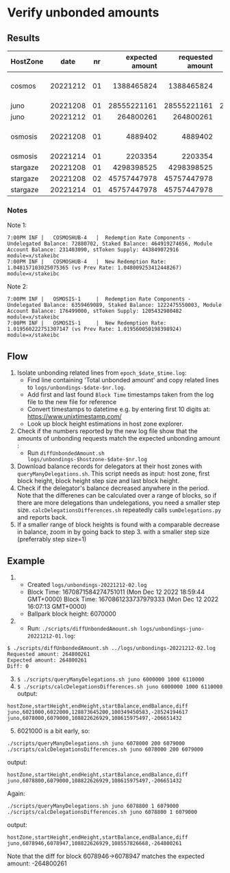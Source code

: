 # Verify unbonded amounts

## Results

| HostZone | date | nr | expected amount | requested amount | unbonded amount | difference | block height | status |
| --- | --- | --- | ---: | ---: | ---: | ---: | --- | --- |
| cosmos | 20221212 | 01 | 1388465824 | 1388465824 | **1315585122** | **-72880702** | 13222069 | Diff matches 'undelegated balance': Note 1 |
| juno | 20221208 | 01 | 28555221161 | 28555221161 | 28555221161 | 0 | 6021887 | UndelegationOK |
| juno | 20221212 | 01 | 264800261 | 264800261 | 264800261 | 0 | 6078947 | UndelegationOK |
| osmosis | 20221208 | 01 | 4889402 | 4889402 | **6359469089** | **-6359469089** | 7244300-7244400 | Diff matches 'undelegated balance': Note 2 |
| osmosis | 20221214 | 01 | 2203354 | 2203354 | x | x | 7333600+ |  |
| stargaze | 20221208 | 01 | 4298398525 | 4298398525 | x | x | x |  |
| stargaze | 20221208 | 02 | 45757447978 | 45757447978 | x | x | x |  |
| stargaze | 20221214 | 01 | 45757447978 | 45757447978 | x | x | x |  |

### Notes

Note 1: 
```
7:00PM INF |   COSMOSHUB-4   |  Redemption Rate Components - Undelegated Balance: 72880702, Staked Balance: 464919274656, Module Account Balance: 231403090, stToken Supply: 443849072916 module=x/stakeibc
7:00PM INF |   COSMOSHUB-4   |  New Redemption Rate: 1.048157103025075365 (vs Prev Rate: 1.048009253412448267) module=x/stakeibc
```

Note 2:
```
7:00PM INF |   OSMOSIS-1     |  Redemption Rate Components - Undelegated Balance: 6359469089, Staked Balance: 1222475550003, Module Account Balance: 176499000, stToken Supply: 1205432980482 module=x/stakeibc
7:00PM INF |   OSMOSIS-1     |  New Redemption Rate: 1.019560222751307147 (vs Prev Rate: 1.019560050198398924) module=x/stakeibc
```

## Flow

1. Isolate unbonding related lines from `epoch_$date_$time.log`:
   - Find line containing 'Total unbonded amount' and copy related lines
     to `logs/unbondings-$date-$nr.log`.
   - Add first and last found `Block Time` timestamps taken from the log
     file to the new file for reference
   - Convert timestamps to datetime e.g. by entering first 10 digits at: https://www.unixtimestamp.com/
   - Look up block height estimations in host zone explorer.
2. Check if the numbers reported by the new log file show that the amounts of unbonding
   requests match the expected unbonding amount :
   - Run `diffUnbondedAmount.sh logs/unbondings-$hostzone-$date-$nr.log`
3. Download balance records for delegators at their host zones with `queryManyDelegations.sh`.
   This script needs as input: host zone, first block height, block height step size and last block height.
4. Check if the delegator's balance decreased anywhere in the period. Note that the differenes can be
   calculated over a range of blocks, so if there are more delegations than undelegations, you need
   a smaller step size.
   `calcDelegationsDifferences.sh` repeatedly calls `sumDelegations.py` and reports back.
5. If a smaller range of block heights is found with a comparable decrease in balance, zoom in by
   going back to step 3. with a smaller step size (preferrably step size=1)

## Example

1. - Created `logs/unbondings-20221212-02.log`
   - Block Time: 1670871584274751011 (Mon Dec 12 2022 18:59:44 GMT+0000)
     Block Time: 1670861233737979333 (Mon Dec 12 2022 16:07:13 GMT+0000)
   - Ballpark block height: 6070000
2. - Run: `./scripts/diffUnbondedAmount.sh logs/unbondings-juno-20221212-01.log`:
```
$ ./scripts/diffUnbondedAmount.sh ../logs/unbondings-20221212-02.log
Requested amount: 264800261
Expected amount: 264800261
Diff: 0
```
3. `$ ./scripts/queryManyDelegations.sh juno 6000000 1000 6110000`
4. `$ ./scripts/calcDelegationsDifferences.sh juno 6000000 1000 6110000`
output:
```
hostZone,startHeight,endHeight,startBalance,endBalance,diff
juno,6021000,6022000,128873645200,100349450583,-28524194617
juno,6078000,6079000,108822626929,108615975497,-206651432
```
5. 6021000 is a bit early, so:
```
./scripts/queryManyDelegations.sh juno 6078000 200 6079000
./scripts/calcDelegationsDifferences.sh juno 6078000 200 6079000 
```
output:
```
hostZone,startHeight,endHeight,startBalance,endBalance,diff
juno,6078800,6079000,108822626929,108615975497,-206651432
```

Again:
```
./scripts/queryManyDelegations.sh juno 6078800 1 6079000
./scripts/calcDelegationsDifferences.sh juno 6078800 1 6079000
```
output:
```
hostZone,startHeight,endHeight,startBalance,endBalance,diff
juno,6078946,6078947,108822626929,108557826668,-264800261
```

Note that the diff for block 6078946->6078947 matches the expected amount: -264800261
